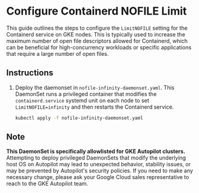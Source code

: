 # Configure Containerd NOFILE Limit

This guide outlines the steps to configure the `LimitNOFILE` setting for the Containerd service on GKE nodes. This is typically used to increase the maximum number of open file descriptors allowed for Containerd, which can be beneficial for high-concurrency workloads or specific applications that require a large number of open files.

## Instructions

1.  Deploy the daemonset in `nofile-infinity-daemonset.yaml`. This DaemonSet runs a privileged container that modifies the `containerd.service` systemd unit on each node to set `LimitNOFILE=infinity` and then restarts the Containerd service.

    ```bash
    kubectl apply -f nofile-infinity-daemonset.yaml
    ```

## Note
**This DaemonSet is specifically allowlisted for GKE Autopilot clusters.** Attempting to deploy privileged DaemonSets that modify the underlying host OS on Autopilot may lead to unexpected behavior, stability issues, or may be prevented by Autopilot's security policies. If you need to make any necessary change, please ask your Google Cloud sales representative to reach to the GKE Autopilot team.
